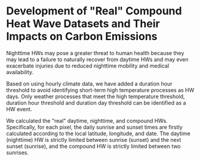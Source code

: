 # Development of "Real" Compound Heat Wave Datasets and Their Impacts on Carbon Emissions

Nighttime HWs may pose a greater threat to human health because they may lead to a failure to naturally recover from daytime HWs and may even exacerbate injuries due to reduced nighttime mobility and medical availability.

Based on using hourly climate data, we have added a duration hour threshold to avoid identifying short-term high temperature processes as HW days. Only weather processes that meet the high temperature threshold, duration hour threshold and duration day threshold can be identified as a HW event. 

We calculated the "real" daytime, nighttime, and compound HWs. Specifically, for each pixel, the daily sunrise and sunset times are firstly calculated according to the local latitude, longitude, and date. The daytime (nighttime) HW is strictly limited between sunrise (sunset) and the next sunset (sunrise), and the compound HW is strictly limited between two sunrises.
